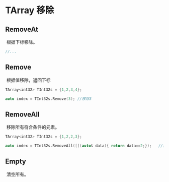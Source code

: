 # TArray 移除

## RemoveAt

​	根据下标移除。

```C++
//...
```

## Remove

​	根据值移除，返回下标

```C++
TArray<int32> TInt32s = {1,2,3,4};

auto index = TInt32s.Remove(3);	//移除3
```

## RemoveAll

​	移除所有符合条件的元素。

```C++
TArray<int32> TInt32s = {1,2,2,3};

auto index = TInt32s.RemoveAll([](auto& data){ return data==2;});	//移除所有2
```

## Empty

​	清空所有。

